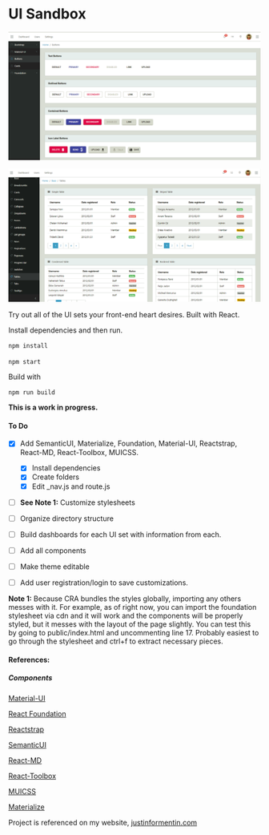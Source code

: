 # UI Sandbox

![Material Buttons](img/uisandboxbuttons.png?raw=true "Material Buttons")

![Bootstrap Tables](img/uisandboxtables.png?raw=true "Bootstrap Tables")

Try out all of the UI sets your front-end heart desires. 
Built with React.

Install dependencies and then run.

```
npm install

npm start
```

Build with

```
npm run build
```

**This is a work in progress.** 
#### To Do

* [x] Add SemanticUI, Materialize, Foundation, Material-UI, Reactstrap, React-MD, React-Toolbox, MUICSS.
  * [x] Install dependencies 
  * [x] Create folders
  * [x] Edit _nav.js and route.js
* [ ] **See Note 1:** Customize stylesheets
* [ ] Organize directory structure
* [ ] Build dashboards for each UI set with information from each.
* [ ] Add all components
* [ ] Make theme editable
* [ ] Add user registration/login to save customizations.


**Note 1:** Because CRA bundles the styles globally, importing any others messes with it. For example, as of right now, you can import the foundation stylesheet via cdn and it will work and the components will be properly styled, but it messes with the layout of the page slightly. You can test this by going to public/index.html and uncommenting line 17. Probably easiest to go through the stylesheet and ctrl+f to extract necessary pieces.

#### References:

##### Components

[Material-UI](https://material-ui.com/demos/cards)

[React Foundation](http://aruberto.github.io/react-foundation-components/#/containers/accordion?_k=4hrtv6)

[Reactstrap](https://reactstrap.github.io/components/alerts/)

[SemanticUI](https://react.semantic-ui.com/usage)

[React-MD](https://react-md.mlaursen.com/components/cards)

[React-Toolbox](http://react-toolbox.io/#/components/card)

[MUICSS](https://www.muicss.com/docs/v1/react/buttons)

[Materialize](https://react-materialize.github.io/#/)

Project is referenced on my website, [justinformentin.com](https://justinformentin.com/portfolio/ui-sandbox/)
